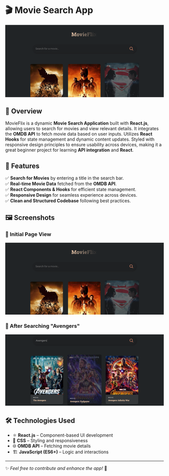 # 🎬 Movie Search App

![Movie Search App](img/S1.png)

## 🌟 Overview

MovieFlix is a dynamic **Movie Search Application** built with **React.js**, allowing users to search for movies and view relevant details. It integrates the **OMDB API** to fetch movie data based on user inputs. Utilizes **React Hooks** for state management and dynamic content updates. Styled with responsive design principles to ensure usability across devices, making it a great beginner project for learning **API integration** and **React**.

## 🚀 Features

✅ **Search for Movies** by entering a title in the search bar.  
✅ **Real-time Movie Data** fetched from the **OMDB API**.  
✅ **React Components & Hooks** for efficient state management.  
✅ **Responsive Design** for seamless experience across devices.  
✅ **Clean and Structured Codebase** following best practices.

## 🖼 Screenshots

### 🔹 Initial Page View

![Initial Page](img/S1.png)

### 🔹 After Searching "Avengers"

![Search Results](img/S2.png)

## 🛠 Technologies Used

- ⚛️ **React.js** – Component-based UI development
- 🎨 **CSS** – Styling and responsiveness
- 🌐 **OMDB API** – Fetching movie details
- 🏗 **JavaScript (ES6+)** – Logic and interactions

---

✨ _Feel free to contribute and enhance the app!_ 🚀
